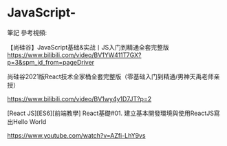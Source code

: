 # JavaScript-

筆記
參考視頻:

【尚硅谷】JavaScript基础&实战丨JS入门到精通全套完整版
https://www.bilibili.com/video/BV1YW411T7GX?p=3&spm_id_from=pageDriver



尚硅谷2021版React技术全家桶全套完整版（零基础入门到精通/男神天禹老师亲授）

https://www.bilibili.com/video/BV1wy4y1D7JT?p=2



[React JS][ES6][前端教學] React基礎#01. 建立基本開發環境與使用ReactJS寫出Hello World

https://www.youtube.com/watch?v=AZfi-LhY9vs

